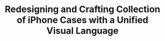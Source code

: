 ---
layout: project
title: "Redesigning and Crafting Collection of iPhone Cases with a Unified Visual Language"
client: "PureGear"
year: "2018"
sector: "Consumer electronics, mobile accessories"
description: "Enriching the company's product line by creating a diverse range of cases with a cohesive visual language."
brief: "PureGear wanted to expand their product offerings to a range of cases with a unified design language, allowing for a broader market appeal."
solution: "We built upon the company's initial design style to create a diverse range of cases. Infusing fresh ideas and employing various material combinations, we ensured a cohesive visual language throughout the products. The result was a collection of cases, all bound together by a shared design essence."
services:
 - "design research"
 - "branding and identity"
 - "ideation"
 - "3D CAD modeling"
 - "surfacing"
 - "design presentation"
 - "color"
 - "material"
 - "finish selection (CMF)"
 - "design documentation (tech pack)"
link: "https://www.pure-gear.com/"
main_image: "/assets/images/projects/puregear__iphone_case/h_w_Puregear.jpg"
images:
 - "/assets/images/projects/puregear__iphone_case/p_w_Puregear_01.jpg"
 - "/assets/images/projects/puregear__iphone_case/p_w_Puregear_02.jpg"
 - "/assets/images/projects/puregear__iphone_case/p_w_Puregear_03.jpg"
 - "/assets/images/projects/puregear__iphone_case/p_w_Puregear_04.jpg"
 - "/assets/images/projects/puregear__iphone_case/p_w_Puregear_05 .jpg"
permalink: /puregear__iphone_case/
---